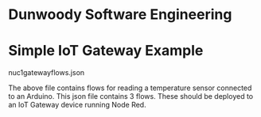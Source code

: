 # Dunwoody Software Engineering
# Simple IoT Gateway Example

nuc1gatewayflows.json

The above file contains flows for reading a temperature sensor connected to an Arduino.
This json file contains 3 flows.  These should be deployed to an IoT Gateway device running Node Red.